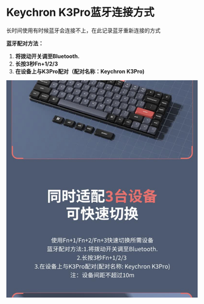 # Keychron K3Pro蓝牙连接方式

长时间使用有时候蓝牙会连接不上，在此记录蓝牙重新连接的方式

**蓝牙配对方法：**

1. **将拨动开关调至Bluetooth.**
2. **长按3秒Fn+1/2/3**
3. **在设备上与K3Pro配对（配对名称：Keychron K3Pro)**

![IMG_1684](../Image/IMG_1684.png)